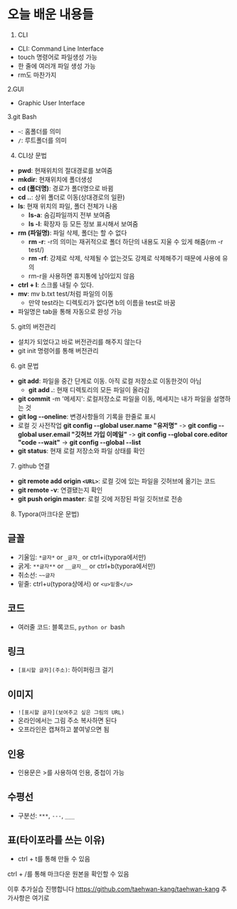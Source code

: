 # 오늘 배운 내용들
1. CLI
- CLI: Command Line Interface
- touch 명령어로 파일생성 가능
- 한 줄에 여러개 파일 생성 가능
- rm도 마찬가지

2.GUI
- Graphic User Interface

3.git Bash

- `~`: 홈폴더를 의미
- `/`: 루트폴더를 의미

4. CLI상 문법
- **pwd**: 현재위치의 절대경로를 보여줌
- **mkdir**: 현재위치에 폴더생성
- **cd (폴더명)**: 경로가 폴더명으로 바뀜
- **cd ..**: 상위 폴더로 이동(상대경로의 일환)
- **ls**: 현재 위치의 파일, 폴더 전체가 나옴
    - **ls-a**: 숨김파일까지 전부 보여줌
    - **ls -l**: 확장자 등 모든 정보 표시해서 보여줌
- **rm (파일명)**: 파일 삭제, 폴더는 할 수 없다
    - **rm -r**: -r의 의미는 재귀적으로 폴더 하단의 내용도 지울 수 있게 해줌(rm -r test/)
    - **rm -rf**: 강제로 삭제, 삭제될 수 없는것도 강제로 삭제해주기 때문에 사용에 유의
    - rm-r을 사용하면 휴지통에 남아있지 않음
- **ctrl + l**: 스크롤 내릴 수 있다.
- **mv**: mv b.txt test/처럼 파일의 이동
    - 만약 test라는 디렉토리가 없다면 b의 이름을 test로 바꿈
- 파일명은 tab을 통해 자동으로 완성 가능

5. git의 버전관리
- 설치가 되었다고 바로 버전관리를 해주지 않는다
- git init 명령어를 통해 버전관리

6. git 문법
- **git add**: 파일을 중간 단계로 이동. 아직 로컬 저장소로 이동한것이 아님
    - **git add .**: 현재 디렉토리의 모든 파일이 올라감
- **git commit** -m '메세지': 로컬저장소로 파일을 이동, 메세지는 내가 파일을 설명하는 것
- **git log --oneline**: 변경사항들의 기록을 한줄로 표시
- 로컬 깃 사전작업
    **git config --global user.name "유저명"** -> **git config --global user.email "깃허브 가입 이메일"** -> **git config --global core.editor "code --wait"** -> **git config --global --list**
- **git status**: 현재 로컬 저장소와 파일 상태를 확인

7. github 연결
- **git remote add origin `<URL>`**: 로컬 깃에 있는 파일을 깃허브에 옮기는 코드
- **git remote -v**: 연결됐는지 확인
- **git push origin master**: 로컬 깃에 저장된 파일 깃허브로 전송

8. Typora(마크다운 문법)
## 글꼴
- 기울임: `*글자*` or `_글자_` or ctrl+i(typora에서만)
- 굵게: `**글자**` or `__글자__` or ctrl+b(typora에서만)
- 취소선: `~~글자`
- 밑줄: ctrl+u(typora상에서) or `<u>밑줄</u>`

## 코드
- 여러줄 코드: 블록코드, ```python or ```bash

## 링크
- `[표시할 글자](주소)`: 하이퍼링크 걸기

## 이미지
- `![표시할 글자](보여주고 싶은 그림의 URL)`
- 온라인에서는 그림 주소 복사하면 된다
- 오프라인은 캡쳐하고 붙여넣으면 됨

## 인용
- 인용문은 >를 사용하여 인용, 중첩이 가능

## 수평선

- 구분선: `***`, `---`, `___`

## 표(타이포라를 쓰는 이유)
- ctrl + t를 통해 만들 수 있음

ctrl + /를 통해 마크다운 원본을 확인할 수 있음

이후 추가실습 진행합니다
https://github.com/taehwan-kang/taehwan-kang
추가사항은 여기로